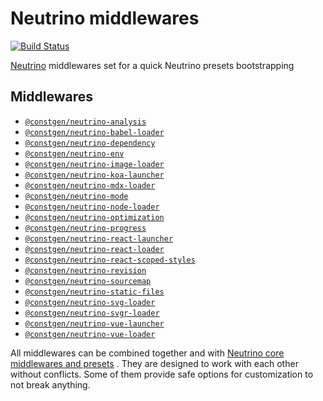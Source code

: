 # Neutrino middlewares

[![Build Status](https://travis-ci.com/constgen/constgen-neutrino.svg?branch=master)](https://travis-ci.com/constgen/constgen-neutrino)

[Neutrino](https://neutrino.js.org) middlewares set for a quick Neutrino presets bootstrapping

## Middlewares

- [`@constgen/neutrino-analysis`](./packages/analysis)
- [`@constgen/neutrino-babel-loader`](./packages/babel-loader)
- [`@constgen/neutrino-dependency`](./packages/dependency)
- [`@constgen/neutrino-env`](./packages/env)
- [`@constgen/neutrino-image-loader`](./packages/image-loader)
- [`@constgen/neutrino-koa-launcher`](./packages/koa-launcher)
- [`@constgen/neutrino-mdx-loader`](./packages/mdx-loader)
- [`@constgen/neutrino-mode`](./packages/mode)
- [`@constgen/neutrino-node-loader`](./packages/node-loader)
- [`@constgen/neutrino-optimization`](./packages/optimization)
- [`@constgen/neutrino-progress`](./packages/progress)
- [`@constgen/neutrino-react-launcher`](./packages/react-launcher)
- [`@constgen/neutrino-react-loader`](./packages/react-loader)
- [`@constgen/neutrino-react-scoped-styles`](./packages/react-scoped-styles)
- [`@constgen/neutrino-revision`](./packages/revision)
- [`@constgen/neutrino-sourcemap`](./packages/sourcemap)
- [`@constgen/neutrino-static-files`](./packages/static-files)
- [`@constgen/neutrino-svg-loader`](./packages/svg-loader)
- [`@constgen/neutrino-svgr-loader`](./packages/svgr-loader)
- [`@constgen/neutrino-vue-launcher`](./packages/vue-launcher)
- [`@constgen/neutrino-vue-loader`](./packages/vue-loader)

All middlewares can be combined together and with [Neutrino core middlewares and presets](https://github.com/neutrinojs/neutrino/tree/master/packages) . They are designed to work with each other without conflicts. Some of them provide safe options for customization to not break anything.